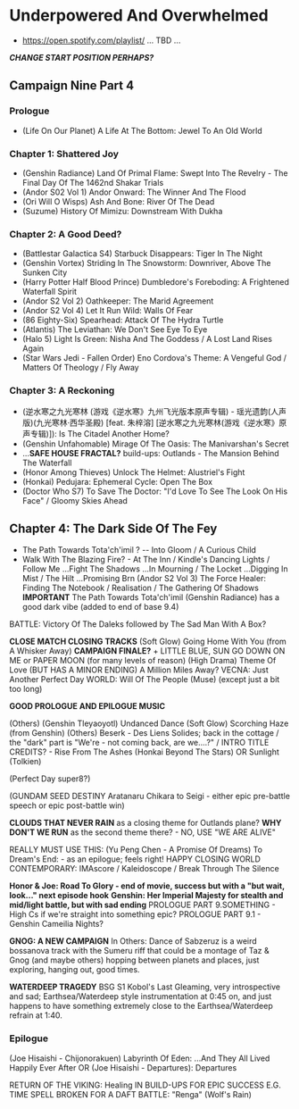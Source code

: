 # Underpowered And Overwhelmed
* https://open.spotify.com/playlist/ ... TBD ...

***CHANGE START POSITION PERHAPS?***

## Campaign Nine Part 4
### Prologue 

* (Life On Our Planet) A Life At The Bottom: Jewel To An Old World

### Chapter 1: Shattered Joy

* (Genshin Radiance) Land Of Primal Flame: Swept Into The Revelry - The Final Day Of The 1462nd Shakar Trials
* (Andor S02 Vol 1) Andor Onward: The Winner And The Flood
* (Ori Will O Wisps) Ash And Bone: River Of The Dead
* (Suzume) History Of Mimizu: Downstream With Dukha

### Chapter 2: A Good Deed?

* (Battlestar Galactica S4) Starbuck Disappears: Tiger In The Night
* (Genshin Vortex) Striding In The Snowstorm: Downriver, Above The Sunken City
* (Harry Potter Half Blood Prince) Dumbledore's Foreboding: A Frightened Waterfall Spirit
* (Andor S2 Vol 2) Oathkeeper: The Marid Agreement
* (Andor S2 Vol 4) Let It Run Wild: Walls Of Fear
* (86 Eighty-Six) Spearhead: Attack Of The Hydra Turtle
* (Atlantis) The Leviathan: We Don't See Eye To Eye
* (Halo 5) Light Is Green: Nisha And The Goddess / A Lost Land Rises Again
* (Star Wars Jedi - Fallen Order) Eno Cordova's Theme: A Vengeful God / Matters Of Theology / Fly Away

### Chapter 3: A Reckoning

* (逆水寒之九光寒林 (游戏《逆水寒》九州飞光版本原声专辑) - 瑶光遗韵(人声版)(九光寒林·西华圣殿) [feat. 朱梓溶] [逆水寒之九光寒林(游戏《逆水寒》原声专辑)]): Is The Citadel Another Home?
* (Genshin Unfahomable) Mirage Of The Oasis: The Manivarshan's Secret
* ...**SAFE HOUSE FRACTAL?** build-ups: Outlands - The Mansion Behind The Waterfall
* (Honor Among Thieves) Unlock The Helmet: Alustriel's Fight
* (Honkai) Pedujara: Ephemeral Cycle: Open The Box
* (Doctor Who S7) To Save The Doctor: "I'd Love To See The Look On His Face" / Gloomy Skies Ahead

## Chapter 4: The Dark Side Of The Fey

* The Path Towards Tota'ch'imil ? -- Into Gloom / A Curious Child
* Walk With The Blazing Fire? - At The Inn / Kindle's Dancing Lights / Follow Me
...Fight The Shadows
...In Mourning / The Locket
...Digging In Mist / The Hilt
...Promising Brn
(Andor S2 Vol 3) The Force Healer: Finding The Notebook / Realisation / The Gathering Of Shadows
**IMPORTANT** The Path Towards Tota'ch'imil (Genshin Radiance) has a good dark vibe (added to end of base 9.4)



BATTLE: Victory Of The Daleks followed by The Sad Man With A Box?




**CLOSE MATCH CLOSING TRACKS**
(Soft Glow) Going Home With You (from A Whisker Away) **CAMPAIGN FINALE?** + LITTLE BLUE, SUN GO DOWN ON ME or PAPER MOON (for many levels of reason)
(High Drama) Theme Of Love (BUT HAS A MINOR ENDING)
A Million Miles Away?
VECNA: Just Another Perfect Day
WORLD: Will Of The People (Muse) (except just a bit too long)

**GOOD PROLOGUE AND EPILOGUE MUSIC**

(Others) (Genshin Tleyaoyotl) Undanced Dance
(Soft Glow) Scorching Haze (from Genshin)
(Others) Beserk - Des Liens Solides; back in the cottage / the "dark" part is "We're - not coming back, are we....?" / 
INTRO TITLE CREDITS? - Rise From The Ashes (Honkai Beyond The Stars) OR Sunlight (Tolkien)

(Perfect Day super8?)

(GUNDAM SEED DESTINY Aratanaru Chikara to Seigi - either epic pre-battle speech or epic post-battle win)

**CLOUDS THAT NEVER RAIN** as a closing theme for Outlands plane?
**WHY DON'T WE RUN** as the second theme there? - NO, USE "WE ARE ALIVE"

REALLY MUST USE THIS: (Yu Peng Chen - A Promise Of Dreams) To Dream's End: - as an epilogue; feels right!
HAPPY CLOSING WORLD CONTEMPORARY: IMAscore / Kaleidoscope / Break Through The Silence

**Honor & Joe: Road To Glory - end of movie, success but with a "but wait, look..." next episode hook**
**Genshin: Her Imperial Majesty for stealth and mid/light battle, but with sad ending**
PROLOGUE PART 9.SOMETHING - High Cs if we're straight into something epic?
PROLOGUE PART 9.1 - Genshin Cameilia Nights?

**GNOG: A NEW CAMPAIGN**
In Others: Dance of Sabzeruz is a weird bossanova track with the Sumeru riff that could be a montage of Taz & Gnog (and maybe others) hopping between planets and places, just exploring, hanging out, good times.

**WATERDEEP TRAGEDY**
BSG S1 Kobol's Last Gleaming, very introspective and sad; Earthsea/Waterdeep style instrumentation at 0:45 on, and just happens to have something extremely close to the Earthsea/Waterdeep refrain at 1:40.

### Epilogue

(Joe Hisaishi - Chijonorakuen) Labyrinth Of Eden: ...And They All Lived Happily Ever After
OR (Joe Hisaishi - Departures): Departures

RETURN OF THE VIKING: Healing IN BUILD-UPS FOR EPIC SUCCESS E.G. TIME SPELL BROKEN
FOR A DAFT BATTLE: "Renga" (Wolf's Rain)